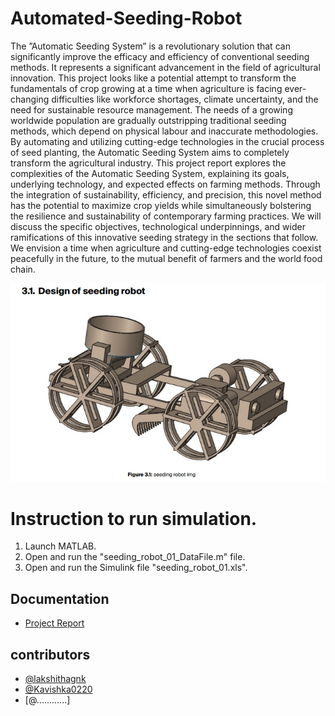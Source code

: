 # Automated-Seeding-Robot
The ”Automatic Seeding System” is a revolutionary solution that can significantly improve the efficacy and efficiency of conventional seeding methods. It represents a significant advancement in the field of agricultural innovation. This project looks like a potential attempt to transform the fundamentals of crop growing at a time when agriculture is facing ever-changing difficulties like workforce shortages, climate uncertainty, and the need for sustainable resource management.
The needs of a growing worldwide population are gradually outstripping traditional seeding methods, which depend on physical labour and inaccurate methodologies. By automating and utilizing cutting-edge technologies in the crucial process of seed planting, the Automatic Seeding System aims to completely transform the agricultural industry.
This project report explores the complexities of the Automatic Seeding System, explaining its goals, underlying technology, and expected effects on farming methods. Through the integration of sustainability, efficiency, and precision, this novel method has the potential to maximize crop yields while simultaneously bolstering the resilience and sustainability of contemporary farming practices. We will discuss the specific objectives, technological underpinnings, and wider ramifications of this innovative seeding strategy in the sections that follow. We envision a time when agriculture and cutting-edge technologies coexist peacefully in the future, to the mutual benefit of farmers and the world food chain.

![seeding robot](https://github.com/lakshithagnk/Automated-Seeding-Robot/blob/ebb9f330f738c8a6a2f521752e0796b6f3931ad5/Media/img.png)

# Instruction to run simulation.

1. Launch MATLAB.
2. Open and run the "seeding_robot_01_DataFile.m" file.
3. Open and run the Simulink file "seeding_robot_01.xls".

## Documentation

- [Project Report](https://github.com/lakshithagnk/Automated-Seeding-Robot/blob/48214514053fb5d0d43bf8018c96057395d11a64/Media/Automated%20seeding%20robot%20report.pdf)


## contributors

- [@lakshithagnk](https://github.com/lakshithagnk)
- [@Kavishka0220](https://github.com/Kavishka0220)
- [@............]
